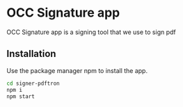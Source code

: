 # OCC Signature app

OCC Signature app is a signing tool that we use to sign pdf

## Installation

Use the package manager npm to install the app.

```bash
cd signer-pdftron
npm i
npm start
```
